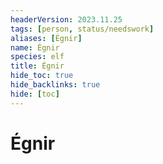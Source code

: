 ```yaml
---
headerVersion: 2023.11.25
tags: [person, status/needswork]
aliases: [Égnir]
name: Égnir
species: elf
title: Égnir
hide_toc: true
hide_backlinks: true
hide: [toc]
---
```

# Égnir


